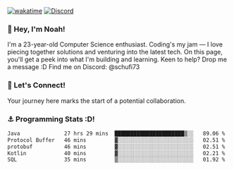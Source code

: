 [![wakatime](https://wakatime.com/badge/user/018b5c7c-fde2-4105-aa96-f5c758abb0a2.svg)](https://wakatime.com/@018b5c7c-fde2-4105-aa96-f5c758abb0a2)
[![Discord](https://img.shields.io/badge/Discord-5865F2?style=flat&logo=discord&logoColor=white)](https://discord.gg/eAW8AGXaGu)



### 👋 Hey, I'm Noah!
I'm a 23-year-old Computer Science enthusiast. Coding's my jam — I love piecing together solutions and venturing into the latest tech. On this page, you'll get a peek into what I'm building and learning. Keen to help? Drop me a message :D 
Find me on Discord: @schufi73

### 🤝 Let's Connect!
Your journey here marks the start of a potential collaboration.

### ⚓ Programming Stats :D!
<!--START_SECTION:waka-->

```txt
Java              27 hrs 29 mins  ██████████████████████▒░░   89.06 %
Protocol Buffer   46 mins         ▓░░░░░░░░░░░░░░░░░░░░░░░░   02.51 %
protobuf          46 mins         ▓░░░░░░░░░░░░░░░░░░░░░░░░   02.51 %
Kotlin            40 mins         ▓░░░░░░░░░░░░░░░░░░░░░░░░   02.21 %
SQL               35 mins         ▒░░░░░░░░░░░░░░░░░░░░░░░░   01.92 %
```

<!--END_SECTION:waka-->
